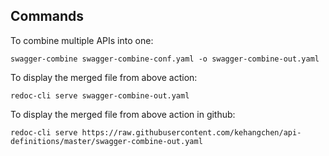 ## Commands

To combine multiple APIs into one:

``swagger-combine swagger-combine-conf.yaml -o swagger-combine-out.yaml``

To display the merged file from above action:

``redoc-cli serve swagger-combine-out.yaml``

To display the merged file from above action in github:

``redoc-cli serve https://raw.githubusercontent.com/kehangchen/api-definitions/master/swagger-combine-out.yaml``